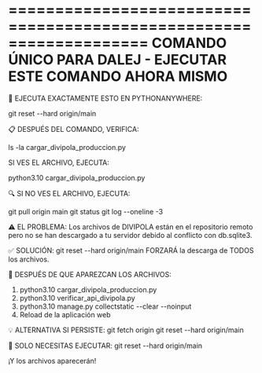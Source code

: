 ===================================================================
COMANDO ÚNICO PARA DALEJ - EJECUTAR ESTE COMANDO AHORA MISMO
===================================================================

🚨 EJECUTA EXACTAMENTE ESTO EN PYTHONANYWHERE:

git reset --hard origin/main

📋 DESPUÉS DEL COMANDO, VERIFICA:

ls -la cargar_divipola_produccion.py

SI VES EL ARCHIVO, EJECUTA:

python3.10 cargar_divipola_produccion.py

🔍 SI NO VES EL ARCHIVO, EJECUTA:

git pull origin main
git status
git log --oneline -3

⚠️ EL PROBLEMA:
Los archivos de DIVIPOLA están en el repositorio remoto pero no se han descargado
a tu servidor debido al conflicto con db.sqlite3.

✅ SOLUCIÓN:
git reset --hard origin/main FORZARÁ la descarga de TODOS los archivos.

🎯 DESPUÉS DE QUE APAREZCAN LOS ARCHIVOS:
1. python3.10 cargar_divipola_produccion.py
2. python3.10 verificar_api_divipola.py
3. python3.10 manage.py collectstatic --clear --noinput
4. Reload de la aplicación web

💡 ALTERNATIVA SI PERSISTE:
git fetch origin
git reset --hard origin/main

🚀 SOLO NECESITAS EJECUTAR:
git reset --hard origin/main

¡Y los archivos aparecerán!
